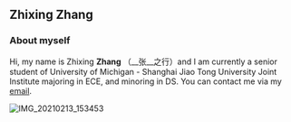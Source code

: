 ## Zhixing Zhang
### About myself
Hi, my name is Zhixing __Zhang__ （__张__之行）and I am currently a senior student of University of Michigan - Shanghai Jiao Tong University Joint Institute majoring in ECE, and minoring in DS. You can contact me via my [email](zhangzhixing@sjtu.edu.cn).

![IMG_20210213_153453](https://user-images.githubusercontent.com/64763619/165272390-81af8155-15f4-4972-a085-00c7bb64d04d.jpg)





